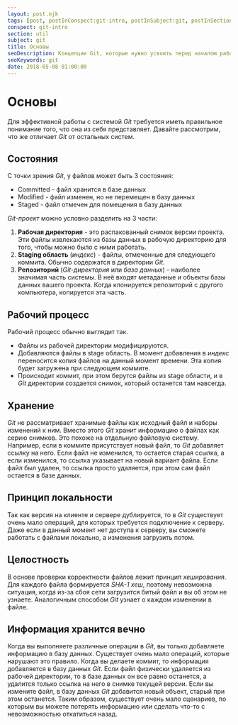 ```yaml
---
layout: post.njk
tags: [post, postInConspect:git-intro, postInSubject:git, postInSection:util]
conspect: git-intro
section: util
subject: git
title: Основы
seoDescription: Концепции Git, которые нужно усвоить перед началом работы.
seoKeywords: git
date: 2018-05-08 01:00:00
---
```

# Основы

Для эффективной работы с системой *Git* требуется иметь правильное понимание того, что она из себя представляет. Давайте рассмотрим, что же отличает *Git* от остальных систем.

## Состояния

С точки зрения *Git*, у файлов может быть 3 состояния:

+ Committed - файл хранится в базе данных
+ Modified - файл изменен, но не перемещен в базу данных
+ Staged - файл отмечен для помещения в базу данных

*Git-проект* можно условно разделить на 3 части:

1) **Рабочая директория** - это распакованный снимок версии проекта. Эти файлы извлекаются из базы данных в рабочую директорию для того, чтобы можно было с ними работать.
2) **Staging область** (*индекс*) - файлы, отмеченные для следующего коммита. Обычно содержатся в директории *Git*.
3) **Репозиторий** (*Git-директория* или *база данных*) - наиболее значимая часть системы. В неё входят метаданные и объекты базы данных вашего проекта. Когда клонируется репозиторий с другого компьютера, копируется эта часть.

## Рабочий процесс
Рабочий процесс обычно выглядит так.

+ Файлы из рабочей директории модифицируются.
+ Добавляются файлы в stage область. В момент добавления в *индекс* переносится копия файлов на данный момент времени. Эта копия будет загружена при следующем коммите.
+ Происходит коммит, при этом берутся файлы из stage области, и в *Git* директории создается снимок, который останется там навсегда.

## Хранение
*Git* не рассматривает хранимые файлы как исходный файл и наборы изменений к ним. Вместо этого *Git* хранит информацию о файлах как серию снимков. Это похоже на отдельную файловую систему. Например, если в коммите присутствует новый файл, то *Git* добавляет ссылку на него. Если файл не изменился, то остается старая ссылка, а если изменился, то ссылка указывает на новый вариант файла. Если файл был удален, то ссылка просто удаляется, при этом сам файл остается в базе данных.

## Принцип локальности
Так как версия на клиенте и сервере дублируется, то в *Git* существует очень мало операций, для которых требуется подключение к серверу. Даже если в данный момент нет доступа к серверу, вы сможете работать с файлами локально, а изменения загрузить потом.

## Целостность
В основе проверки корректности файлов лежит принцип *хеширования*. Для каждого файла формируется *SHA-1 хеш*, поэтому невозможна ситуация, когда из-за сбоя сети загрузится битый файл и вы об этом не узнаете. Аналогичным способом *Git* узнает о каждом изменении в файле.

## Информация хранится вечно
Когда вы выполняете различные операции в *Git*, вы только добавляете информацию в базу данных. Существует очень мало операций, которые нарушают это правило. Когда вы делаете коммит, то информация добавляется в базу данных *Git*. Если файл физически удаляется из рабочей директории, то в базе данных он все равно останется, а удалится только ссылка на него в снимке текущей версии. Если вы измените файл, в базу данных *Git* добавится новый объект, старый при этом останется. Таким образом, существует очень мало сценариев, по которым вы можете потерять информацию или сделать что-то с невозможностью откатиться назад.